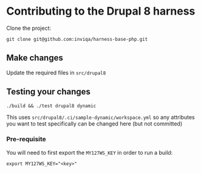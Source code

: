 # Contributing to the Drupal 8 harness

Clone the project:
```
git clone git@github.com:inviqa/harness-base-php.git
```

## Make changes
Update the required files in `src/drupal8`

## Testing your changes
```
./build && ./test drupal8 dynamic
```
This uses `src/drupal8/.ci/sample-dynamic/workspace.yml` so any attributes you want to test specifically can be changed here (but not committed)

### Pre-requisite 
You will need to first export the `MY127WS_KEY` in order to run a build:
```
export MY127WS_KEY="<key>"
```

